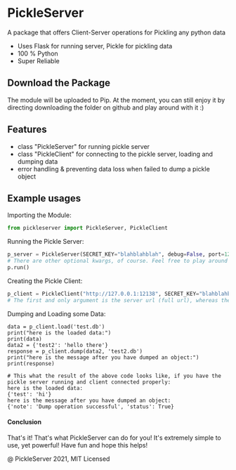 # PickleServer
A package that offers Client-Server operations for Pickling any python data

- Uses Flask for running server, Pickle for pickling data
- 100 % Python
- Super Reliable

## Download the Package
The module will be uploaded to Pip. At the moment, you can still enjoy it by directing downloading the folder on github and play around with it :)

## Features

- class "PickleServer" for running pickle server
- class "PickleClient" for connecting to the pickle server, loading and dumping data
- error handling & preventing data loss when failed to dump a pickle object

## Example usages

Importing the Module:

```py
from pickleserver import PickleServer, PickleClient
```

Running the Pickle Server:

```py
p_server = PickleServer(SECRET_KEY="blahblahblah", debug=False, port=12138, host="127.0.0.1")
# There are other optional kwargs, of course. Feel free to play around with them!
p.run()
```


Creating the Pickle Client:

```py
p_client = PickleClient("http://127.0.0.1:12138", SECRET_KEY="blahblahblah")
# The first and only argument is the server url (full url), whereas the SECRET_KEY must match the secret key of the PickleServer you are trying to connect
```

Dumping and Loading some Data:
```
data = p_client.load('test.db')
print("here is the loaded data:")
print(data)
data2 = {'test2': 'hello there'}
response = p_client.dump(data2, 'test2.db')
print("here is the message after you have dumped an object:")
print(response)

# This what the result of the above code looks like, if you have the pickle server running and client connected properly:
here is the loaded data:
{'test': 'hi'}
here is the message after you have dumped an object:
{'note': 'Dump operation successful', 'status': True}
```

#### Conclusion
That's it! That's what PickleServer can do for you! It's extremely simple to use, yet powerful!
Have fun and hope this helps!

@ PickleServer 2021, MIT Licensed
